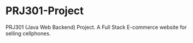 # PRJ301-Project
PRJ301 (Java Web Backend) Project. A Full Stack E-commerce website for selling cellphones. 
